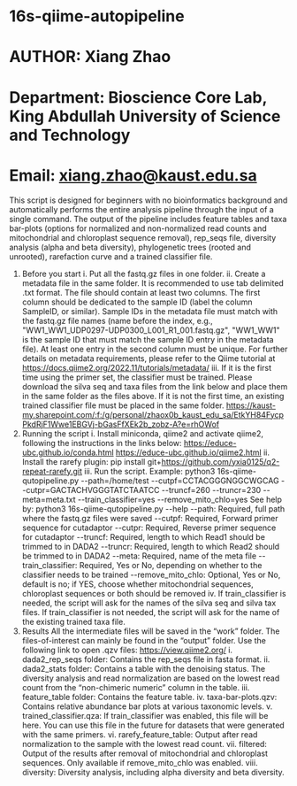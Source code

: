 # 16s-qiime-autopipeline
# AUTHOR: Xiang Zhao
# Department: Bioscience Core Lab, King Abdullah University of Science and Technology
# Email:  xiang.zhao@kaust.edu.sa

This script is designed for beginners with no bioinformatics background and automatically performs the entire analysis pipeline through the input of a single command. The output of the pipeline includes feature tables and taxa bar-plots (options for normalized and non-normalized read counts and mitochondrial and chloroplast sequence removal), rep_seqs file, diversity analysis (alpha and beta diversity), phylogenetic trees (rooted and unrooted), rarefaction curve and a trained classifier file.
1.	Before you start
i.	Put all the fastq.gz files in one folder.
ii.	Create a metadata file in the same folder. It is recommended to use tab delimited .txt format. The file should contain at least two columns. The first column should be dedicated to the sample ID (label the column SampleID, or similar). Sample IDs in the metadata file must match with the fastq.gz file names (name before the index, e.g., "WW1_WW1_UDP0297-UDP0300_L001_R1_001.fastq.gz", "WW1_WW1" is the sample ID that must match the sample ID entry in the metadata file). At least one entry in the second column must be unique. For further details on metadata requirements, please refer to the Qiime tutorial at https://docs.qiime2.org/2022.11/tutorials/metadata/
iii.	If it is the first time using the primer set, the classifier must be trained. Please download the silva seq and taxa files from the link below and place them in the same folder as the files above. If it is not the first time, an existing trained classifier file must be placed in the same folder.
https://kaust-my.sharepoint.com/:f:/g/personal/zhaox0b_kaust_edu_sa/EtkYH84FycpPkdRjF1Wwe1EBGVj-bGasFfXEk2b_zobz-A?e=rhOWof
2.	Running the script
i.	Install miniconda, qiime2 and activate qiime2, following the instructions in the links below:
https://educe-ubc.github.io/conda.html
           https://educe-ubc.github.io/qiime2.html
ii.	Install the rarefy plugin:
pip install git+https://github.com/yxia0125/q2-repeat-rarefy.git
iii.	Run the script.
Example:
python3 16s-qiime-qutopipeline.py --path=/home/test --cutpf=CCTACGGGNGGCWGCAG --cutpr=GACTACHVGGGTATCTAATCC --truncf=260 --truncr=230 --meta=meta.txt --train_classifier=yes --remove_mito_chlo=yes
See help by: python3 16s-qiime-qutopipeline.py --help
--path: Required, full path where the fastq.gz files were saved
--cutpf: Required, Forward primer sequence for cutadaptor
--cutpr: Required, Reverse primer sequence for cutadaptor
--truncf: Required, length to which Read1 should be trimmed to in DADA2
--truncr: Required, length to which Read2 should be trimmed to in DADA2
--meta: Required, name of the meta file
--train_classifier: Required, Yes or No, depending on whether to the classifier needs to be trained
--remove_mito_chlo: Optional, Yes or No, default is no; if YES, choose whether mitochondrial sequences, chloroplast sequences or both should be removed
iv.	If train_classifier is needed, the script will ask for the names of the silva seq and silva tax files. If train_classifier is not needed, the script will ask for the name of the existing trained taxa file.
3.	Results
All the intermediate files will be saved in the “work” folder. The files-of-interest can mainly be found in the “output” folder. Use the following link to open .qzv files: https://view.qiime2.org/
i.	dada2_rep_seqs folder: Contains the rep_seqs file in fasta format.
ii.	dada2_stats folder: Contains a table with the denoising status. The diversity analysis and read normalization are based on the lowest read count from the “non-chimeric numeric” column in the table.
iii.	feature_table folder: Contains the feature table.
iv.	taxa-bar-plots.qzv: Contains relative abundance bar plots at various taxonomic levels.
v.	trained_classifier.qza: If train_classifier was enabled, this file will be here. You can use this file in the future for datasets that were generated with the same primers.
vi.	rarefy_feature_table: Output after read normalization to the sample with the lowest read count.
vii.	filtered: Output of the results after removal of mitochondrial and chloroplast sequences. Only available if remove_mito_chlo was enabled.
viii.	diversity: Diversity analysis, including alpha diversity and beta diversity.




